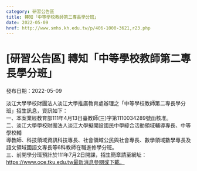 ```yaml
---
category: 研習公告區
title: 轉知「中等學校教師第二專長學分班」
date: 2022-05-09
href: http://www.smhs.kh.edu.tw/p/406-1000-3621,r23.php
---
```


# [研習公告區] 轉知「中等學校教師第二專長學分班」

發布日期：2022-05-09

淡江大學學校財團法人淡江大學推廣教育處辦理之「中等學校教師第二專長學分班」招生訊息，資訊如下：  
一、本案業經教育部111年4月13日臺教師(三)字第1110034289號函核准。  
二、淡江大學學校財團法人淡江大學擬開設國民中學綜合活動領域輔導專長、中等學校輔  
導教師、科技領域資訊科技專長、社會領域公民與社會專長、數學領域數學專長及語文領域國語文專長等6科教師在職進修學分班。  
三、前開學分班預計於111年7月2日開課，招生簡章請至網址：https://www.oce.tku.edu.tw最新消息參閱或下載。

